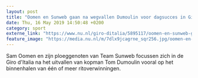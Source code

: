 ```yaml
---
layout: post
title: "Oomen en Sunweb gaan na wegvallen Dumoulin voor dagsucces in Giro"
date: Thu, 16 May 2019 14:50:48 +0200
category: sport
externe_link: "https://www.nu.nl/giro-ditalia/5895117/oomen-en-sunweb-gaan-na-wegvallen-dumoulin-voor-dagsucces-in-giro.html"
feature_image: "https://media.nu.nl/m/7dlx9jcagrne_sqr256.jpg/oomen-en-sunweb-gaan-na-wegvallen-dumoulin-voor-dagsucces-in-giro.jpg"
---
```


Sam Oomen en zijn ploeggenoten van Team Sunweb focussen zich in de Giro d'Italia na het uitvallen van kopman Tom Dumoulin vooral op het binnenhalen van één of meer ritoverwinningen.
